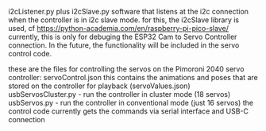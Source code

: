 i2cListener.py plus i2cSlave.py 
software that listens at the i2c connection when the controller is in i2c slave mode.
for this, the i2cSlave library is used, cf https://python-academia.com/en/raspberry-pi-pico-slave/
currently, this is only for debuging the ESP32 Cam to Servo Controller connection. 
In the future, the functionality will be included in the servo control code.

these are the files for controlling the servos on the Pimoroni 2040 servo controller:
servoControl.json this contains the animations and poses that are stored on the controller for playback
(servoValues.json)
usbServosCluster.py - run the controller in cluster mode (18 servos)
usbServos.py - run the controller in conventional mode (just 16 servos)
the control code currently gets the commands via serial interface and USB-C connection

